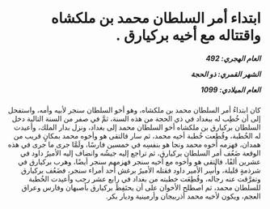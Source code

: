<h1 dir="rtl">ابتداء أمر السلطان محمد بن ملكشاه واقتتاله مع أخيه بركيارق .</h1>

<h5 dir="rtl">العام الهجري:  492

الشهر القمري: ذو الحجة

العام الميلادي: 1099</h5>

<p dir="rtl">كان ابتداءُ أمر السلطان محمد بن ملكشاه، وهو أخو السلطان سنجر لأبيه وأمه، واستفحل إلى أن خُطِب له ببغداد في ذي الحجة من هذه السنة، ثمَّ في صفر من السنة التالية دخل السلطان بركيارق بن ملكشاه أخو السلطان محمد إلى بغداد، ونزل بدار الملك، وأعيدت له الخُطبة، وقُطِعت خُطبة أخيه محمد، ثم سار فالتقى هو وأخوه محمد بمكانٍ قريب من همدان، فهزمه أخوه محمد ونجا هو بنفسِه في خمسين فارسًا، ولَمَّا جرى ما جرى في هذه الوقعة ضَعُف أمر السلطان بركيارق، ثم تراجع إليه جيشُه وانضاف إليه الأميرُ داود في عشرين ألفًا، فالتقى هو وأخوه مع أخيه سنجر فهزمهم سنجر أيضًا، وهرب بركيارق في شرذمةٍ قليلة، وأُسِر الأمير داود فقتله الأميرُ برغش أحد أمراء سنجر، فضَعُف بركيارق وتفرَّقت عنه رجاله، وقُطِعَت خطبته من بغداد في رابع عشر رجب وأعيدت الخُطبة للسلطان محمد، ثم اصطلح الأخوان على أن يحتَفِظَ بركيارق بأصبهان وفارس وعراق العجم، ويكون لأخيه محمد أذربيجان وأرمينية وديار بكر.</p></br>

